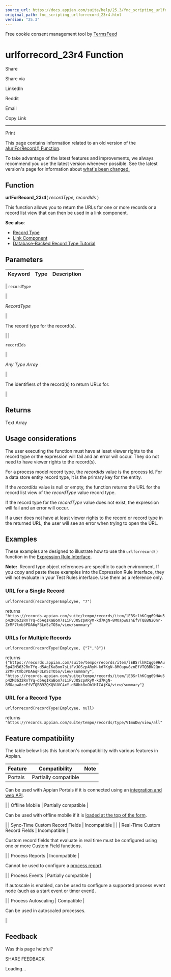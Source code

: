 ```yaml
---
source_url: https://docs.appian.com/suite/help/25.3/fnc_scripting_urlforrecord_23r4.html
original_path: fnc_scripting_urlforrecord_23r4.html
version: "25.3"
---
```


Free cookie consent management tool by [TermsFeed](https://www.termsfeed.com/)

# urlforrecord\_23r4 Function

Share

Share via

LinkedIn

Reddit

Email

Copy Link

* * *

Print

This page contains information related to an old version of the [a!urlForRecord() Function](/suite/help/25.3/fnc_scripting_urlforrecord.html).

To take advantage of the latest features and improvements, we always recommend you use the latest version whenever possible. See the latest version's page for information about [what's been changed.](/suite/help/25.3/fnc_scripting_urlforrecord.html#Old_Version)

## Function

**urlForRecord\_23r4**( _recordType, recordIds_ )

This function allows you to return the URLs for one or more records or a record list view that can then be used in a link component.

**See also**:

-   [Record Type](Appian_Data_Types.html#record-type)
-   [Link Component](Link_Component.html)
-   [Database-Backed Record Type Tutorial](Records_Tutorial.html)

## Parameters

| Keyword | Type | Description |
| --- | --- | --- |
|
`recordType`

 |

_RecordType_

 |

The record type for the record(s).

 |
|

`recordIds`

 |

_Any Type Array_

 |

The identifiers of the record(s) to return URLs for.

 |

## Returns

Text Array

## Usage considerations

The user executing the function must have at least viewer rights to the record type or the expression will fail and an error will occur. They do not need to have viewer rights to the record(s).

For a process model record type, the _recordIds_ value is the process Id. For a data store entity record type, it is the primary key for the entity.

If the _recordIds_ value is null or empty, the function returns the URL for the record list view of the _recordType_ value record type.

If the record type for the _recordType_ value does not exist, the expression will fail and an error will occur.

If a user does not have at least viewer rights to the record or record type in the returned URL, the user will see an error when trying to open the URL.

## Examples

These examples are designed to illustrate how to use the `urlforrecord()` function in the [Expression Rule Interface](Expression_Rules.html).

**Note:**  Record type object references are specific to each environment. If you copy and paste these examples into the Expression Rule interface, they will not evaluate in your Test Rules interface. Use them as a reference only.

### URL for a Single Record

`urlforrecord(recordType!Employee, "7")`

returns `"https://records.appian.com/suite/tempo/records/item/lEBSrlhKCqg69HAu5p42M3632RnTYq-d5AqIKaBom7sLiFvJOSzpARyM-kd7KgN-8MOapw8znEfVTQBBN2Qnr-ZrMF7tmb3PDA6qF3LnSzTO5o/view/summary"`

### URLs for Multiple Records

`urlforrecord(recordType!Employee, {"7","8"})`

returns `{"https://records.appian.com/suite/tempo/records/item/lEBSrlhKCqg69HAu5p42M3632RnTYq-d5AqIKaBom7sLiFvJOSzpARyM-kd7KgN-8MOapw8znEfVTQBBN2Qnr-ZrMF7tmb3PDA6qF3LnSzTO5o/view/summary", "https://records.appian.com/suite/tempo/records/item/lEBSrlhKCqg69HAu5p42M3632RnTYq-d5AqIKaBom7sLiFvJOSzpARyM-kd7KgN-8MOapw8znEfVTQBB92QKQVUVC4xY-d68bk8oOb1HICAjKA/view/summary"}`

### URL for a Record Type

`urlforrecord(recordType!Employee, null)`

returns `"https://records.appian.com/suite/tempo/records/type/V1muDw/view/all"`

## Feature compatibility

The table below lists this function's compatibility with various features in Appian.

| Feature | Compatibility | Note |
| --- | --- | --- |
| Portals | Partially compatible |
Can be used with Appian Portals if it is connected using an [integration and web API](portals-design.html#using-partially-compatible-functions-and-objects-in-a-portal).

 |
| Offline Mobile | Partially compatible |

Can be used with offline mobile if it is [loaded at the top of the form](offline-mobile-design-best-practices.html#working-with-partially-compatible-functions).

 |
| Sync-Time Custom Record Fields | Incompatible |  |
| Real-Time Custom Record Fields | Incompatible |

Custom record fields that evaluate in real time must be configured using one or more Custom Field functions.

 |
| Process Reports | Incompatible |

Cannot be used to configure a [process report](Process_Reports.html).

 |
| Process Events | Partially compatible |

If autoscale is enabled, can be used to configure a supported process event node (such as a start event or timer event).

 |
| Process Autoscaling | Compatible |

Can be used in autoscaled processes.

 |

## Feedback

Was this page helpful?

SHARE FEEDBACK

Loading...